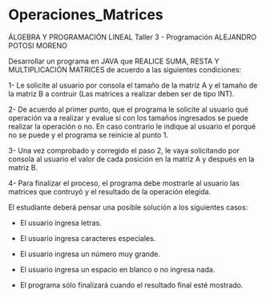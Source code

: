 # Operaciones_Matrices

ÁLGEBRA Y PROGRAMACIÓN LINEAL
Taller 3 - Programación
ALEJANDRO POTOSI MORENO

Desarrollar un programa en JAVA que REALICE SUMA, RESTA Y MULTIPLICACIÓN MATRICES de acuerdo a las siguientes condiciones:

1- Le solicite al usuario por consola el tamaño de la matriz A y el tamaño de la matriz B a contruir (Las matrices a realizar deben ser de tipo INT).

2- De acuerdo al primer punto, que el programa le solicite al usuario qué operación va a realizar y evalue si con los tamaños ingresados se puede realizar la operación o no. En caso contrario le indique al usuario el porqué no se puede y el programa se reinicie al punto 1.

3- Una vez comprobado y corregido el paso 2, le vaya solicitando por consola al usuario el valor de cada posición en la matriz A y después en la matriz B.

4- Para finalizar el proceso, el programa debe mostrarle al usuario las matrices que contruyó y el resultado de la operación elegida.



El estudiante deberá pensar una posible solución a los siguientes casos:

- El usuario ingresa letras.

- El usuario ingresa caracteres especiales.

- El usuario ingresa un número muy grande.

- El usuario ingresa un espacio en blanco o no ingresa nada.

- El programa sólo finalizará cuando el resultado final esté mostrado.
